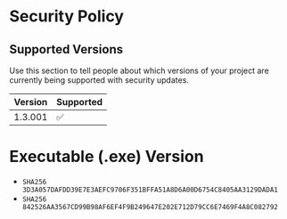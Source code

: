 # Security Policy

## Supported Versions

Use this section to tell people about which versions of your project are
currently being supported with security updates.

| Version | Supported          |
| ------- | ------------------ |
| 1.3.001   | :white_check_mark: |


# Executable (.exe) Version
- `SHA256 3D3A057DAFDD39E7E3AEFC9706F351BFFA51A8D6A00D6754C8405AA3129DADA1`
- `SHA256 842526AA3567CD99B98AF6EF4F9B249647E202E712D79CC6E7469F4A8C082792`

